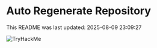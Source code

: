 # Auto Regenerate Repository

This README was last updated: 2025-08-09 23:09:27

 ![TryHackMe](https://tryhackme.com/badge/533634)